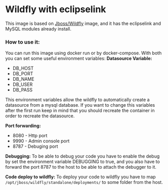 # Wildfly with eclipselink

This image is based on [Jboss/Wildfly](https://hub.docker.com/r/jboss/wildfly) image, and it has the eclipselink and MySQL modules already  install.

### How to use it:
You can run this image using docker run or by docker-compose. With both you can set some useful environment variables:
**Datasource Variable:**

 - DB_HOST 
 - DB_PORT 
 - DB_NAME 
 - DB_USER 
 - DB_PASS

This environment variables allow the wildfly to automatically create a datasource from a mysql database. If you want to change this variables after the first run keep in mind that you should recreate the container in order to recreate the datasource.

**Port forwarding:**

- 8080 - Http port
- 9990 - Admin console port
- 8787 - Debuging port

**Debugging:**
To be able to debug your code you have to enable the debug by set the environment variable DEBUGGING to true, and you also have to forward the port 8787 to the host to be able to attach the debugger to it.

**Code deploy to wildfly:**
To deploy your code to wildfly you have to map `/opt/jboss/wildfly/standalone/deployments/` to some folder from the host.
